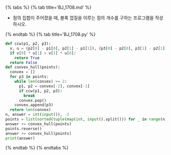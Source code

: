 {% tabs %}
{% tab title='BJ_1708.md' %}

* 점의 집합이 주어졌을 때, 볼록 껍질을 이루는 점의 개수를 구하는 프로그램을 작성하시오.

{% endtab %}
{% tab title='BJ_1708.py' %}

```py
def ccw(p1, p2, p3):
  v, u = (p2[0] - p1[0], p2[1] - p1[1]), (p3[0] - p2[0], p3[1] - p2[1])
  if v[0] * u[1] > v[1] * u[0]:
    return True
  return False
def convex_hull(points):
  convex = []
  for p3 in points:
    while len(convex) >= 2:
      p1, p2 = convex[-2], convex[-1]
      if ccw(p1, p2, p3):
        break
      convex.pop()
    convex.append(p3)
  return len(convex)
n, answer = int(input()), -2
points = list(sorted(tuple(map(int, input().split())) for _ in range(n)))
answer += convex_hull(points)
points.reverse()
answer += convex_hull(points)
print(answer)
```

{% endtab %}
{% endtabs %}